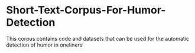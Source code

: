 # Short-Text-Corpus-For-Humor-Detection
This corpus contains code and datasets that can be used for the automatic detection of humor in oneliners
